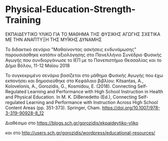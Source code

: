 # Physical-Education-Strength-Training
ΕΚΠΑΙΔΕΥΤΙΚΟ ΥΛΙΚΟ ΓΙΑ ΤΟ ΜΑΘΗΜΑ ΤΗΣ ΦΥΣΙΚΗΣ ΑΓΩΓΗΣ ΣΧΕΤΙΚΑ ΜΕ ΤΗΝ ΑΝΑΠΤΥΞΗ ΤΗΣ ΜΥΪΚΗΣ ΔΥΝΑΜΗΣ

Το διδακτικό σενάριο "Μαθαίνοντας ασκήσεις ενδυνάμωσης" παρουσιάσθηκε κατόπιν αξιολόγησης στο Πανελλήνιο Συνέδριο Φυσικής Αγωγής 
που συνδιοργάνωσε το ΙΕΠ με το Πανεπιστήμιο Θεσσαλίας και το Δήμο Βόλου, 11-12 Μαϊου 2018

Το συγκεκριμένο σενάριο βασίζεται στο μάθημα Φυσικής Αγωγής που έχω εκπονήσει και δημοσιεύθηκε στο Κεφάλαιο βιβλίου: 
Kitsantas, A., Kolovelonis, A., Gorozidis, G., Kosmidou, E. (2018). Connecting Self-Regulated Learning and Performance with High School Instruction in Health and Physical Education. In M. K. DiBenedetto (Ed.), Connecting Self-regulated Learning and Performance with Instruction Across High School Content Areas (pp. 351-373). Springer, Cham. https://doi.org/10.1007/978-3-319-90928-8_12


Διαθέσιμο στο https://blogs.sch.gr/gorozidis/ekpaideytiko-yliko

και στο http://users.sch.gr/gorozidis/wordpress/educational-resources/
